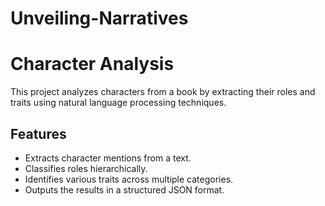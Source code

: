 # Unveiling-Narratives

# Character Analysis

This project analyzes characters from a book by extracting their roles and traits using natural language processing techniques.

## Features

- Extracts character mentions from a text.
- Classifies roles hierarchically.
- Identifies various traits across multiple categories.
- Outputs the results in a structured JSON format.